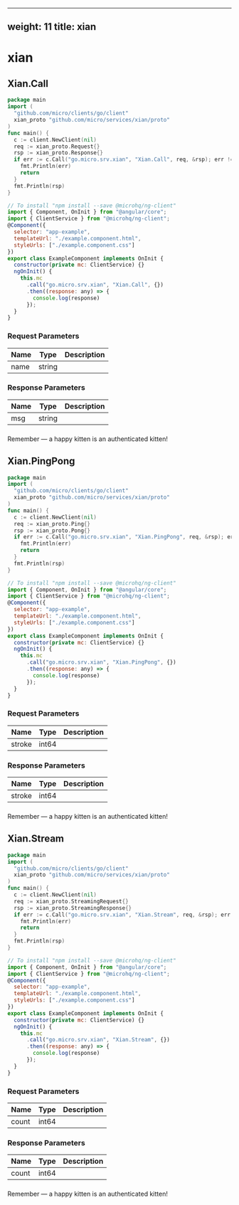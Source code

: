 
---
weight: 11
title: xian
---
# xian

## Xian.Call
```go
package main
import (
  "github.com/micro/clients/go/client"
  xian_proto "github.com/micro/services/xian/proto"
)
func main() {
  c := client.NewClient(nil)
  req := xian_proto.Request{}
  rsp := xian_proto.Response{}
  if err := c.Call("go.micro.srv.xian", "Xian.Call", req, &rsp); err != nil {
    fmt.Println(err)
    return
  }
  fmt.Println(rsp)
}
```
```javascript
// To install "npm install --save @microhq/ng-client"
import { Component, OnInit } from "@angular/core";
import { ClientService } from "@microhq/ng-client";
@Component({
  selector: "app-example",
  templateUrl: "./example.component.html",
  styleUrls: ["./example.component.css"]
})
export class ExampleComponent implements OnInit {
  constructor(private mc: ClientService) {}
  ngOnInit() {
    this.mc
      .call("go.micro.srv.xian", "Xian.Call", {})
      .then((response: any) => {
        console.log(response)
      });
  }
}
```

### Request Parameters
Name |  Type | Description
--------- | --------- | ---------
name | string | 

### Response Parameters
Name |  Type | Description
--------- | --------- | ---------
msg | string | 


### 
<aside class="success">
Remember — a happy kitten is an authenticated kitten!
</aside>

## Xian.PingPong
```go
package main
import (
  "github.com/micro/clients/go/client"
  xian_proto "github.com/micro/services/xian/proto"
)
func main() {
  c := client.NewClient(nil)
  req := xian_proto.Ping{}
  rsp := xian_proto.Pong{}
  if err := c.Call("go.micro.srv.xian", "Xian.PingPong", req, &rsp); err != nil {
    fmt.Println(err)
    return
  }
  fmt.Println(rsp)
}
```
```javascript
// To install "npm install --save @microhq/ng-client"
import { Component, OnInit } from "@angular/core";
import { ClientService } from "@microhq/ng-client";
@Component({
  selector: "app-example",
  templateUrl: "./example.component.html",
  styleUrls: ["./example.component.css"]
})
export class ExampleComponent implements OnInit {
  constructor(private mc: ClientService) {}
  ngOnInit() {
    this.mc
      .call("go.micro.srv.xian", "Xian.PingPong", {})
      .then((response: any) => {
        console.log(response)
      });
  }
}
```

### Request Parameters
Name |  Type | Description
--------- | --------- | ---------
stroke | int64 | 

### Response Parameters
Name |  Type | Description
--------- | --------- | ---------
stroke | int64 | 


### 
<aside class="success">
Remember — a happy kitten is an authenticated kitten!
</aside>

## Xian.Stream
```go
package main
import (
  "github.com/micro/clients/go/client"
  xian_proto "github.com/micro/services/xian/proto"
)
func main() {
  c := client.NewClient(nil)
  req := xian_proto.StreamingRequest{}
  rsp := xian_proto.StreamingResponse{}
  if err := c.Call("go.micro.srv.xian", "Xian.Stream", req, &rsp); err != nil {
    fmt.Println(err)
    return
  }
  fmt.Println(rsp)
}
```
```javascript
// To install "npm install --save @microhq/ng-client"
import { Component, OnInit } from "@angular/core";
import { ClientService } from "@microhq/ng-client";
@Component({
  selector: "app-example",
  templateUrl: "./example.component.html",
  styleUrls: ["./example.component.css"]
})
export class ExampleComponent implements OnInit {
  constructor(private mc: ClientService) {}
  ngOnInit() {
    this.mc
      .call("go.micro.srv.xian", "Xian.Stream", {})
      .then((response: any) => {
        console.log(response)
      });
  }
}
```

### Request Parameters
Name |  Type | Description
--------- | --------- | ---------
count | int64 | 

### Response Parameters
Name |  Type | Description
--------- | --------- | ---------
count | int64 | 


### 
<aside class="success">
Remember — a happy kitten is an authenticated kitten!
</aside>

